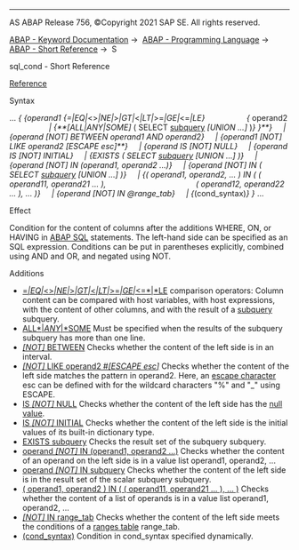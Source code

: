   

* * *

AS ABAP Release 756, ©Copyright 2021 SAP SE. All rights reserved.

[ABAP - Keyword Documentation](javascript:call_link\('abenabap.htm'\)) →  [ABAP - Programming Language](javascript:call_link\('abenabap_reference.htm'\)) →  [ABAP - Short Reference](javascript:call_link\('abenabap_shortref.htm'\)) →  S

sql\_cond - Short Reference

[Reference](javascript:call_link\('abenabap_sql_stmt_logexp.htm'\))

Syntax

... *{* *{*operand1 *{*\=*|*EQ*|*<>*|*NE*|*\>*|*GT*|*<*|*LT*|*\>=*|*GE*|*<=*|*LE*}*
                  *{* operand2
                  *|* *{**\[*ALL*|*ANY*|*SOME*\]* ( SELECT [subquery](javascript:call_link\('abensubquery_shortref.htm'\)) *\[*UNION ...*\]* )*}* *}**}*
    *|* *{*operand *\[*NOT*\]* BETWEEN operand1 AND operand2*}*
    *|* *{*operand1 *\[*NOT*\]* LIKE operand2 *\[*ESCAPE esc*\]**}*
    *|* *{*operand IS *\[*NOT*\]* NULL*}*
    *|* *{*operand IS *\[*NOT*\]* INITIAL*}*
    *|* *{*EXISTS ( SELECT [subquery](javascript:call_link\('abensubquery_shortref.htm'\)) *\[*UNION ...*\]* )*}*
    *|* *{*operand *\[*NOT*\]* IN (operand1, operand2 ...)*}*
    *|* *{*operand *\[*NOT*\]* IN ( SELECT [subquery](javascript:call_link\('abensubquery_shortref.htm'\)) *\[*UNION ...*\]* )*}*
    *|* *{*( operand1, operand2, ... ) IN ( ( operand11, operand21 ... ),
                                        ( operand12, operand22 ... ), ... )*}*
    *|* *{*operand *\[*NOT*\]* IN @range\_tab*}*
    *|* *{*(cond\_syntax)*}* *}* ...

Effect

Condition for the content of columns after the additions WHERE, ON, or HAVING in [ABAP SQL](javascript:call_link\('abenabap_sql_glosry.htm'\) "Glossary Entry") statements. The left-hand side can be specified as an SQL expression. Conditions can be put in parentheses explicitly, combined using AND and OR, and negated using NOT.

Additions

-   [\=*|*EQ*|*<>*|*NE*|*\>*|*GT*|*<*|*LT*|*\>=*|*GE*|*<=*|*LE](javascript:call_link\('abenwhere_logexp_compare.htm'\))
    comparison operators: Column content can be compared with host variables, with host expressions, with the content of other columns, and with the result of a [subquery](javascript:call_link\('abensubquery_glosry.htm'\) "Glossary Entry") subquery.
-   [ALL*|*ANY*|*SOME](javascript:call_link\('abenwhere_logexp_all_any_some.htm'\))
    Must be specified when the results of the subquery subquery has more than one line.
-   [*\[*NOT*\]* BETWEEN](javascript:call_link\('abenwhere_logexp_interval.htm'\))
    Checks whether the content of the left side is in an interval.
-   [*\[*NOT*\]* LIKE operand2 #*\[*ESCAPE esc*\]*](javascript:call_link\('abenwhere_logexp_like.htm'\))
    Checks whether the content of the left side matches the pattern in operand2. Here, an [escape character](javascript:call_link\('abenescape_character_glosry.htm'\) "Glossary Entry") esc can be defined with for the wildcard characters "%" and "\_" using ESCAPE.
-   [IS *\[*NOT*\]* NULL](javascript:call_link\('abenwhere_logexp_null.htm'\))
    Checks whether the content of the left side has the [null value](javascript:call_link\('abennull_value_glosry.htm'\) "Glossary Entry").
-   [IS *\[*NOT*\]* INITIAL](javascript:call_link\('abenwhere_logexp_initial.htm'\))
    Checks whether the content of the left side is the initial values of its built-in dictionary type.
-   [EXISTS subquery](javascript:call_link\('abenwhere_logexp_exists.htm'\))
    Checks the result set of the subquery subquery.
-   [operand *\[*NOT*\]* IN (operand1, operand2 ...)](javascript:call_link\('abenwhere_logexp_operand_in.htm'\))
    Checks whether the content of an operand on the left side is in a value list operand1, operand2, ...
-   [operand *\[*NOT*\]* IN subquery](javascript:call_link\('abenwhere_logexp_operand_in.htm'\))
    Checks whether the content of the left side is in the result set of the scalar subquery subquery.
-   [( operand1, operand2 ) IN ( ( operand11, operand21 ... ), ... )](javascript:call_link\('abenwhere_logexp_list_in.htm'\))
    Checks whether the content of a list of operands is in a value list operand1, operand2, ...
-   [*\[*NOT*\]* IN range\_tab](javascript:call_link\('abenwhere_logexp_seltab.htm'\))
    Checks whether the content of the left side meets the conditions of a [ranges table](javascript:call_link\('abenranges_table_glosry.htm'\) "Glossary Entry") range\_tab.
-   [(cond\_syntax)](javascript:call_link\('abenwhere_logexp_dynamic.htm'\))
    Condition in cond\_syntax specified dynamically.